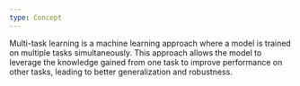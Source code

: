 ```yaml
---
type: Concept
---
```


Multi-task learning is a machine learning approach where a model is trained on multiple tasks simultaneously. This approach allows the model to leverage the knowledge gained from one task to improve performance on other tasks, leading to better generalization and robustness.